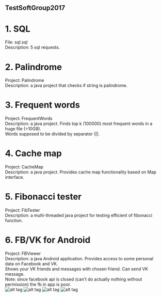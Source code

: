 ## TestSoftGroup2017
# 1. SQL
File: sql.sql <br>
Description: 5 sql requests.

# 2. Palindrome
Project: Palindrome <br>
Description: a java project that checks if string is palindrome.

# 3. Frequent words
Project: FrequentWords <br>
Description: a java project. Finds top k (100000) most frequent words in a huge file (>10GB). <br>
Words supposed to be divided by separator (|).

# 4. Cache map
Project: CacheMap <br>
Description: a java project. Provides cache map functionality based on Map interface.

# 5. Fibonacci tester
Project: FibTester <br>
Description: a multi-threaded java project for testing efficient of fibonacci function.

# 6. FB/VK for Android
Project: FBViewer <br>
Description: a java Android application. Provides access to some personal data on Facebook and VK. <br>
Shows your VK friends and messages with chosen friend. Can send VK message. <br>
Note: since facebook api is closed (can't do actually nothing without permission) the fb in app is poor. <br>
![alt tag](https://s8.hostingkartinok.com/uploads/images/2017/03/c90a9f1b5368cbb0602b7fe9bf917b3a.jpg)
![alt tag](https://s8.hostingkartinok.com/uploads/images/2017/03/3c1b1061ff0d63c7d1f3f94dd9c44635.jpg)
![alt tag](https://s8.hostingkartinok.com/uploads/images/2017/03/0b22a37e3d754d3a86cb46df2cf98e6b.jpg)
![alt tag](https://s8.hostingkartinok.com/uploads/images/2017/03/6af04e9afd2eef0aa151b94467298f93.jpg)
